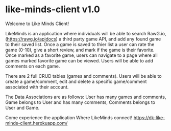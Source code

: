 # like-minds-client v1.0

Welcome to Like Minds Client!

LikeMinds is an application where individuals will be able to search RawG.io, (https://rawg.io/apidocs) a third party game API, and add any found game to their saved list. Once a game is saved to thier list a user can rate the game (0-10), give a short review, and mark if the game is their favorite. Once marked as a favorite game, users can navigate to a page where all games marked favorite game can be viewed. Users will be able to add comments on each game.
 
There are 2 full CRUD tables (games and comments). Users will be able to create a game/comment, edit and delete a specific game/comment associated with their account.

The Data Associations are as follows: User has many games and comments, Game belongs to User and has many comments, Comments belongs to User and Game.

Come experience the application Where LikeMinds connect! https://dk-like-minds-client.herokuapp.com/
